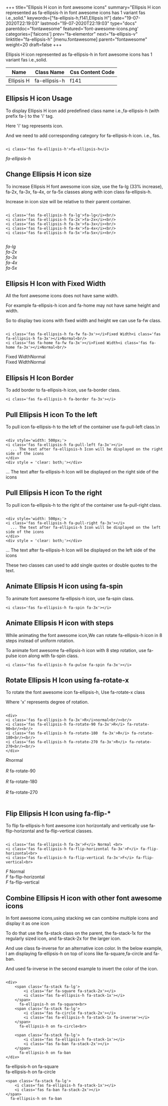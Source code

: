 +++
title="Ellipsis H icon in font awesome icons"
summary="Ellipsis H icon represented as fa-ellipsis-h in font awesome icons has 1 variant fas i.e.,solid."
keywords=["fa-ellipsis-h,f141,Ellipsis H"]
date="19-07-2020T22:19:03"
lastmod="19-07-2020T22:19:03"
type="docs"
parentdoc="fontawesome"
featured='font-awesome-icons.png'
categories=['faicons']
prev="fa-elementor"
next="fa-ellipsis-v"
linktitle="fa-ellipsis-h"
[menu.fontawesome]
parent="fontawesome"
weight=20
draft=false
+++


Ellipsis H icon represented as fa-ellipsis-h in font awesome icons has 1 variant fas i.e.,solid.

<div class='table-responsive'><table class='table'><thead><tr><th>Name</th><th>Class Name</th><th>Css Content Code</th></tr></thead><tbody><tr><td>Ellipsis H</td><td>fa-ellipsis-h</td><td>f141</td></tr></tbody></table></div>



## Ellipsis H icon Usage

To display Ellipsis H icon add predefined class name i.e.,fa-ellipsis-h (with prefix fa-) to the 'i' tag.

Here 'i' tag represents icon.

And we need to add corresponding category for fa-ellipsis-h icon. i.e., fas.


```

<i class='fas fa-ellipsis-h'>fa-ellipsis-h</i>
```

<i class='fas fa-ellipsis-h'>fa-ellipsis-h</i>




## Change Ellipsis H icon size
To increase Ellipsis H font awesome icon size, use the fa-lg (33% increase), fa-2x, fa-3x, fa-4x, or fa-5x classes along with icon class fa-ellipsis-h.

Increase in icon size will be relative to their parent container. 

```

<i class='fas fa-ellipsis-h fa-lg'>fa-lg</i><br/>
<i class='fas fa-ellipsis-h fa-2x'>fa-2x</i><br/>
<i class='fas fa-ellipsis-h fa-3x'>fa-3x</i><br/>
<i class='fas fa-ellipsis-h fa-4x'>fa-4x</i><br/>
<i class='fas fa-ellipsis-h fa-5x'>fa-5x</i><br/>
            
```

<i class='fas fa-ellipsis-h fa-lg'>fa-lg</i><br/>
<i class='fas fa-ellipsis-h fa-2x'>fa-2x</i><br/>
<i class='fas fa-ellipsis-h fa-3x'>fa-3x</i><br/>
<i class='fas fa-ellipsis-h fa-4x'>fa-4x</i><br/>
<i class='fas fa-ellipsis-h fa-5x'>fa-5x</i><br/>
            



## Ellipsis H Icon with Fixed Width 

All the font awesome icons does not have same width.

For example fa-ellipsis-h icon and fa-home may not have same height and width.

So to display two icons with fixed width and height we can use fa-fw class.


```

<i class='fas fa-ellipsis-h fa-fw fa-3x'></i>Fixed Width<i class='fas fa-ellipsis-h fa-3x'></i>Normal<br/>
<i class='fas fa-home fa-fw fa-3x'></i>Fixed Width<i class='fas fa-home fa-3x'></i>Normal<br/>
```

<i class='fas fa-ellipsis-h fa-fw fa-3x'></i>Fixed Width<i class='fas fa-ellipsis-h fa-3x'></i>Normal<br/>
<i class='fas fa-home fa-fw fa-3x'></i>Fixed Width<i class='fas fa-home fa-3x'></i>Normal<br/>



## Ellipsis H Icon Border 

To add border to fa-ellipsis-h icon, use fa-border class.


```
<i class='fas fa-ellipsis-h fa-border fa-3x'></i>

```
<i class='fas fa-ellipsis-h fa-border fa-3x'></i>





## Pull Ellipsis H icon To the left

To pull icon fa-ellipsis-h to the left of the container use fa-pull-left class.\n

```

<div style='width: 500px;'>
<i class='fas fa-ellipsis-h fa-pull-left fa-3x'></i>
  ... The text after fa-ellipsis-h Icon will be displayed on the right side of the icons
</div>
<div style = 'clear: both;'></div>
```

<div style='width: 500px;'>
<i class='fas fa-ellipsis-h fa-pull-left fa-3x'></i>
  ... The text after fa-ellipsis-h Icon will be displayed on the right side of the icons
</div>
<div style = 'clear: both;'></div>




## Pull Ellipsis H icon To the right
To pull icon fa-ellipsis-h to the right of the container use fa-pull-right class.

```

<div style='width: 500px;'>
<i class='fas fa-ellipsis-h fa-pull-right fa-3x'></i>
  ... The text after fa-ellipsis-h Icon will be displayed on the left side of the icons
</div>
<div style = 'clear: both;'></div>
```

<div style='width: 500px;'>
<i class='fas fa-ellipsis-h fa-pull-right fa-3x'></i>
  ... The text after fa-ellipsis-h Icon will be displayed on the left side of the icons
</div>
<div style = 'clear: both;'></div>

These two classes can used to add single quotes or double quotes to the text.


## Animate Ellipsis H icon using fa-spin
To animate font awesome fa-ellipsis-h icon, use fa-spin class.

```
<i class='fas fa-ellipsis-h fa-spin fa-3x'></i>
```
<i class='fas fa-ellipsis-h fa-spin fa-3x'></i>




## Animate Ellipsis H icon with steps
While animating the font awesome icon,We can rotate fa-ellipsis-h icon in 8 steps instead of uniform rotation.

To animate font awesome fa-ellipsis-h icon with 8 step rotation, use fa-pulse icon along with fa-spin class.


```
<i class='fas fa-ellipsis-h fa-pulse fa-spin fa-3x'></i>

```
<i class='fas fa-ellipsis-h fa-pulse fa-spin fa-3x'></i>





## Rotate Ellipsis H Icon using fa-rotate-x
To rotate the font awesome icon fa-ellipsis-h, Use fa-rotate-x class

Where 'x' represents degree of rotation.


```

<div>
<i class='fas fa-ellipsis-h fa-3x'>R</i>normal<br/><br/>
<i class='fas fa-ellipsis-h fa-rotate-90 fa-3x'>R</i> fa-rotate-90<br/><br/> 
<i class='fas fa-ellipsis-h fa-rotate-180  fa-3x'>R</i> fa-rotate-180<br/><br/> 
<i class='fas fa-ellipsis-h fa-rotate-270 fa-3x'>R</i> fa-rotate-270<br/><br/>
</div>
```

<div>
<i class='fas fa-ellipsis-h fa-3x'>R</i>normal<br/><br/>
<i class='fas fa-ellipsis-h fa-rotate-90 fa-3x'>R</i> fa-rotate-90<br/><br/> 
<i class='fas fa-ellipsis-h fa-rotate-180  fa-3x'>R</i> fa-rotate-180<br/><br/> 
<i class='fas fa-ellipsis-h fa-rotate-270 fa-3x'>R</i> fa-rotate-270<br/><br/>
</div>




## Flip Ellipsis H Icon using fa-flip-*
To flip fa-ellipsis-h font awesome icon horizontally and vertically use fa-flip-horizontal and fa-flip-vertical classes. 

```

<i class='fas fa-ellipsis-h fa-3x'>F</i> Normal <br>
<i class='fas fa-ellipsis-h fa-flip-horizontal fa-3x'>F</i> fa-flip-horizontal<br>
<i class='fas fa-ellipsis-h fa-flip-vertical fa-3x'>F</i> fa-flip-vertical<br>
```

<i class='fas fa-ellipsis-h fa-3x'>F</i> Normal <br>
<i class='fas fa-ellipsis-h fa-flip-horizontal fa-3x'>F</i> fa-flip-horizontal<br>
<i class='fas fa-ellipsis-h fa-flip-vertical fa-3x'>F</i> fa-flip-vertical<br>




## Combine Ellipsis H icon with other font awesome icons
In font awesome icons,using stacking we can combine multiple icons and display it as one icon 

To do that use the fa-stack class on the parent, the fa-stack-1x for the regularly sized icon, and fa-stack-2x for the larger icon.

And use class fa-inverse for an alternative icon color. 
In the below example, I am displaying fa-ellipsis-h on top of icons like fa-square,fa-circle and fa-ban.

And used fa-inverse in the second example to invert the color of the icon.

```

<div>
    <span class='fa-stack fa-lg'>
        <i class='far fa-square fa-stack-2x'></i>
        <i class='fas fa-ellipsis-h fa-stack-1x'></i>
    </span>
      fa-ellipsis-h on fa-square<br>
    <span class='fa-stack fa-lg'>
        <i class='fas fa-circle fa-stack-2x'></i>
        <i class='fas fa-ellipsis-h fa-stack-1x fa-inverse'></i>
    </span>
      fa-ellipsis-h on fa-circle<br>

    <span class='fa-stack fa-lg'>
        <i class='fas fa-ellipsis-h fa-stack-1x'></i>
        <i class='fas fa-ban fa-stack-2x'></i>
    </span>
      fa-ellipsis-h on fa-ban
</div>
```

<div>
    <span class='fa-stack fa-lg'>
        <i class='far fa-square fa-stack-2x'></i>
        <i class='fas fa-ellipsis-h fa-stack-1x'></i>
    </span>
      fa-ellipsis-h on fa-square<br>
    <span class='fa-stack fa-lg'>
        <i class='fas fa-circle fa-stack-2x'></i>
        <i class='fas fa-ellipsis-h fa-stack-1x fa-inverse'></i>
    </span>
      fa-ellipsis-h on fa-circle<br>

    <span class='fa-stack fa-lg'>
        <i class='fas fa-ellipsis-h fa-stack-1x'></i>
        <i class='fas fa-ban fa-stack-2x'></i>
    </span>
      fa-ellipsis-h on fa-ban
</div>






